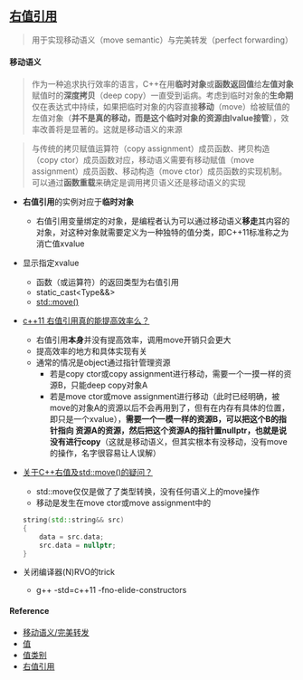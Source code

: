 ## [右值引用](https://zh.wikipedia.org/wiki/%E5%8F%B3%E5%80%BC%E5%BC%95%E7%94%A8)
> 用于实现移动语义（move semantic）与完美转发（perfect forwarding）

#### 移动语义
> 作为一种追求执行效率的语言，C++在用**临时对象**或**函数返回值**给**左值对象**赋值时的**深度拷贝**（deep copy）一直受到诟病。考虑到临时对象的**生命期**仅在表达式中持续，如果把临时对象的内容直接**移动**（move）给被赋值的左值对象（**并不是真的移动，而是这个临时对象的资源由lvalue接管**），效率改善将是显著的。这就是移动语义的来源

> 与传统的拷贝赋值运算符（copy assignment）成员函数、拷贝构造（copy ctor）成员函数对应，移动语义需要有移动赋值（move assignment）成员函数、移动构造（move ctor）成员函数的实现机制。可以通过**函数重载**来确定是调用拷贝语义还是移动语义的实现

* **右值引用**的实例对应于**临时对象**
    * 右值引用变量绑定的对象，是编程者认为可以通过移动语义**移走**其内容的对象，对这种对象就需要定义为一种独特的值分类，即C++11标准称之为消亡值xvalue

* 显示指定xvalue
    * 函数（或运算符）的返回类型为右值引用
    * static_cast<Type&&>
    * [std::move()](http://zh.cppreference.com/w/cpp/utility/move)

* [c++11 右值引用真的能提高效率么？](https://www.zhihu.com/question/48485108)
    * 右值引用**本身**并没有提高效率，调用move开销只会更大
    * 提高效率的地方和具体实现有关
    * 通常的情况是object通过指针管理资源
        * 若是copy ctor或copy assignment进行移动，需要一个一摸一样的资源B，只能deep copy对象A
        * 若是move ctor或move assignment进行移动（此时已经明确，被move的对象A的资源以后不会再用到了，但有在内存有具体的位置，即只是一个xvalue），**需要一个一模一样的资源B，可以把这个B的指针指向
资源A的资源，然后把这个资源A的指针置nullptr，也就是说没有进行copy**（这就是移动语义，但其实根本有没移动，没有move的操作，名字很容易让人误解）

* [关于C++右值及std::move()的疑问？](https://www.zhihu.com/question/50652989)
    * std::move仅仅是做了了类型转换，没有任何语义上的move操作
    * 移动是发生在move ctor或move assignment中的
    ``` c++
    string(std::string&& src)
    {
        data = src.data;
        src.data = nullptr;
    }
    ```

* 关闭编译器(N)RVO的trick
    * g++ -std=c++11 -fno-elide-constructors
#### Reference
* [移动语义/完美转发](https://codinfox.github.io/dev/2014/06/03/move-semantic-perfect-forward/)
* [值](https://zh.wikipedia.org/wiki/%E5%80%BC_(%E9%9B%BB%E8%85%A6%E7%A7%91%E5%AD%B8))
* [值类别](http://zh.cppreference.com/w/cpp/language/value_category)
* [右值引用](https://zh.wikipedia.org/wiki/%E5%8F%B3%E5%80%BC%E5%BC%95%E7%94%A8)
